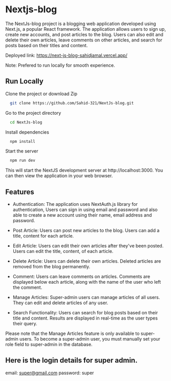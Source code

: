 
# Nextjs-blog

The NextJs-blog project is a blogging web application developed using Next.js, a popular React framework. The application allows users to sign up, create new accounts, and post articles to the blog. Users can also edit and delete their own articles, leave comments on other articles, and search for posts based on their titles and content.

Deployed link: https://next-js-blog-sahidjamal.vercel.app/

Note: Prefered to run locally for smooth experience.

## Run Locally

Clone the project or download Zip

```bash
  git clone https://github.com/Sahid-321/NextJs-blog.git
```

Go to the project directory

```bash
  cd NextJs-blog
```

Install dependencies

```bash
  npm install
```

Start the server

```bash
  npm run dev
```

This will start the NextJS development server at http://localhost:3000. You can then view the application in your web browser.
## Features

- Authentication: The application uses NextAuth.js library for authentication, Users can sign in using email and password and also able to create a new account using their name, email address and password.

- Post Article: Users can post new articles to the blog. Users can add a title, content for each article.

- Edit Article: Users can edit their own articles after they've been posted. Users can edit the title, content, of each article.

- Delete Article: Users can delete their own articles. Deleted articles are removed from the blog permanently.

- Comment: Users can leave comments on articles. Comments are displayed below each article, along with the name of the user who left the comment.

- Manage Articles: Super-admin users can manage articles of all users. They can edit and delete articles of any user.

- Search Functionality: Users can search for blog posts based on their title and content. Results are displayed in real-time as the user types their query.

Please note that the Manage Articles feature is only available to super-admin users. To become a super-admin user, you must manually set your role field to super-admin in the database.

## Here is the login details for super admin.

email: super@gmail.com
password: super